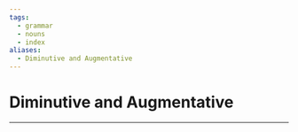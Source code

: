 ```yaml
---
tags:
  - grammar
  - nouns
  - index
aliases:
  - Diminutive and Augmentative
---
```

# Diminutive and Augmentative
---
